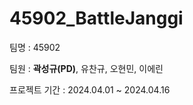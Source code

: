 # 45902_BattleJanggi

팀명 : 45902

팀원 : **곽성규(PD)**, 유찬규, 오현민, 이에린

프로젝트 기간 : 2024.04.01 ~ 2024.04.16

